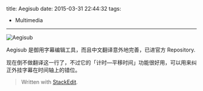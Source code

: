 title: Aegisub
date: 2015-03-31 22:44:32
tags:
- Multimedia
---

![Aegisub](https://lh3.googleusercontent.com/-ZEgKTHb0Zps/VRq1HW4IR4I/AAAAAAAAKDo/rK7p2p8sG_k/s0/Screenshot+from+2015-03-31+22-50-36.png)

Aegisub 是御用字幕编辑工具，而且中文翻译意外地完善，已进官方 Repository.

现在倒不做翻译这一行了，不过它的「计时—平移时间」功能很好用，可以用来纠正外挂字幕在时间轴上的错位。


> Written with [StackEdit](https://stackedit.io/).
